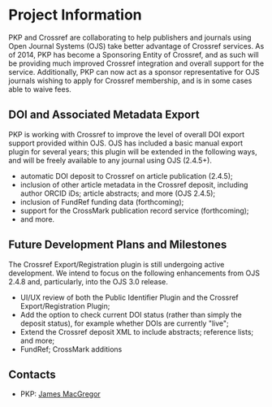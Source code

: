 # Project Information

PKP and Crossref are collaborating to help publishers and journals using Open Journal Systems (OJS) take better advantage of Crossref services. As of 2014, PKP has become a Sponsoring Entity of Crossref, and as such will be providing much improved Crossref integration and overall support for the service. Additionally, PKP can now act as a sponsor representative for OJS journals wishing to apply for Crossref membership, and is in some cases able to waive fees.

## DOI and Associated Metadata Export

PKP is working with Crossref to improve the level of overall DOI export support provided within OJS. OJS has included a basic manual export plugin for several years; this plugin will be extended in the following ways, and will be freely available to any journal using OJS (2.4.5+).

- automatic DOI deposit to Crossref on article publication (2.4.5);
- inclusion of other article metadata in the Crossref deposit, including author ORCID iDs; article abstracts; and more (OJS 2.4.5);
- inclusion of FundRef funding data (forthcoming);
- support for the CrossMark publication record service (forthcoming);
- and more.

## Future Development Plans and Milestones

The Crossref Export/Registration plugin is still undergoing active development. We intend to focus on the following enhancements from OJS 2.4.8 and, particularly, into the OJS 3.0 release.

-   UI/UX review of both the Public Identifier Plugin and the Crossref Export/Registration Plugin;
-   Add the option to check current DOI status (rather than simply the deposit status), for example whether DOIs are currently "live";
-   Extend the Crossref deposit XML to include abstracts; reference lists; and more;
-   FundRef; CrossMark additions

## Contacts

-   PKP: [James MacGregor](mailto:pkp.contact@gmail.com)
